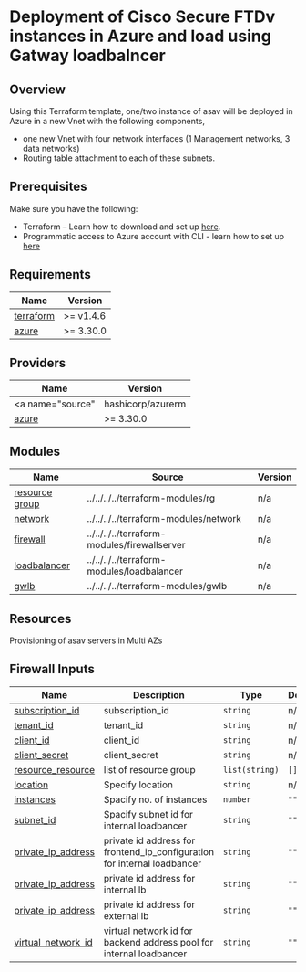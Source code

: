 <!-- BEGIN_TF_DOCS -->
# Deployment of Cisco Secure FTDv instances in Azure and load using Gatway loadbalncer

## Overview

Using this Terraform template, one/two instance of asav will be deployed in  Azure in a new Vnet with the following components, 

- one new Vnet with four network interfaces (1 Management networks, 3 data networks)
- Routing table attachment to each of these subnets. 

## Prerequisites

Make sure you have the following:

- Terraform – Learn how to download and set up [here](https://learn.hashicorp.com/terraform/getting-started/install.html).
- Programmatic access to Azure account with CLI - learn how to set up [here](https://docs.microsoft.com/en-us/cli/azure/authenticate-azure-cli)

## Requirements

| Name | Version |
|------|---------|
| <a name="requirement_terraform"></a> [terraform](#requirement\_terraform) | >= v1.4.6 |
| <a name="requirement_azure"></a> [azure](#requirement\_azure) | >= 3.30.0 |

## Providers

| Name | Version |
|------|---------|
| <a name="source" | hashicorp/azurerm |
| <a name="requirement_azure"></a> [azure](#requirement\_azure) | >= 3.30.0 |

## Modules

| Name | Source | Version |
|------|--------|---------|
| <a name="module_resource_group"></a> [resource group](#module\_instance) | ../../../../terraform-modules/rg | n/a |
| <a name="module_service_network"></a> [network](#module\_service\_network) | ../../../../terraform-modules/network | n/a |
| <a name="module_firewall_server"></a> [firewall](#module\_service\_network) | ../../../../terraform-modules/firewallserver | n/a |
| <a name="loadbancer"></a> [loadbalancer](#module\_service\_loadbalncer) | ../../../../terraform-modules/loadbalancer | n/a |
| <a name="gwlb"></a> [gwlb](#module\_service\_gwlb) | ../../../../terraform-modules/gwlb | n/a |

## Resources

Provisioning of asav servers in Multi AZs

## Firewall Inputs

| Name | Description | Type | Default | Required |
|------|-------------|------|---------|:--------:|
| <a name="subscription_id"></a> [subscription\_id](#input\_subscription\_id) | subscription_id | `string` | n/a | yes |
| <a name="tenant_id"></a> [tenant\_id](#input\_tenant\_id) | tenant_id | `string` | n/a | yes |
| <a name="client_id"></a> [client\_id](#input\_client\_id) | client_id | `string` | n/a | yes |
| <a name="client_secret"></a> [client\_secret](#input\client\_secret) |client\_secret | `string` | n/a | yes |
| <a name="resource_group"></a> [resource\_resource](#input\_resource\_group) | list of resource group| `list(string)` | `[]` | yes |
| <a name="location"></a> [location](#location) | Specify location | `string` |  n/a | yes |
| <a name="instances"></a> [instances](#instances) |Spacify no. of instances | `number` | `""` | yes|
| <a name="subnet id"></a> [subnet_id](#subnetid) |Spacify subnet id for internal loadbancer | `string` | `""` | yes|
| <a name="private id address for frontend_ip_configuration"></a> [private_ip_address](#privateipaddesss) |private id address for frontend_ip_configuration for internal loadbancer | `string` | `""` | yes|
| <a name="private id address for internal lb"></a> [private_ip_address](#privateipaddesss) |private id address for internal lb | `string` | `""` | yes|
| <a name="private id address for external lb"></a> [private_ip_address](#privateipaddesss) |private id address for external lb | `string` | `""` | yes|
| <a name="virtual network id"></a> [virtual_network_id ](#virtualnetworkid) |virtual network id  for backend address pool for internal loadbancer | `string` | `""` | yes|


<!-- END_TF_DOCS -->